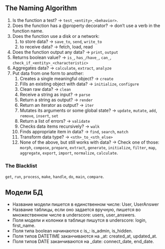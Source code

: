 ## The Naming Algorithm
1. Is the function a test? -> `test_<entity>_<behavior>`.
2. Does the function has a @property decorator? -> don’t use a verb in the function name.
3. Does the function use a disk or a network:
    1. to store data? -> `save_to`, `send`, `write_to`
    2. to receive data? -> fetch, load, read
4. Does the function output any data? -> `print`, `output`
5. Returns boolean value? -> `is_`, `has_/have_`, `can_`, `check_if_<entity>_<characteristic>`
6. Aggregates data? -> `calculate`, `extract`, `analyze`
7. Put data from one form to another:
    1. Creates a single meaningful object? -> `create`
    2. Fills an existing object with data? -> `initialize`, `configure`
    3. Clean raw data? -> `clean`
    4. Receive a string as input? -> `parse`
    5. Return a string as output? -> `render`
    6. Return an iterator as output? -> `iter`
    7. Mutates its arguments or some global state? -> `update`, `mutate`, `add`, `remove`, `insert`, `set`
    8. Return a list of errors? -> `validate`
    9. Checks data items recursively? -> `walk`
    10. Finds appropriate item in data? -> `find`, `search`, `match`
    11. Transform data type? -> `<sth>_to_<sth_else>`
    12. None of the above, but still works with data? -> Check one of those: `morph`, `compose`, `prepare`, `extract`, `generate`, `initialize`, `filter`, `map`, `aggregate`, `export`, `import`, `normalize`, `calculate`.

### The Blacklist
`get`, `run`, `process`, `make`, `handle`, `do`, `main`, `compare`.

## Модели БД
- Название модели пишется в единственном числе: User, UserAnswer
- Название таблицы, если оно задается вручную, пишется во множественном числе в underscore: users, user_answers.
- Поля модели и колонки в таблице пишутся в underscore: login, first_name.
- Поля типа boolean начинаются с is_: is_admin, is_hidden.
- Поля типов DATETIME заканчиваются на _at: created_at, updated_at.
- Поля типов DATE заканчиваются на _date: connect_date, end_date.
